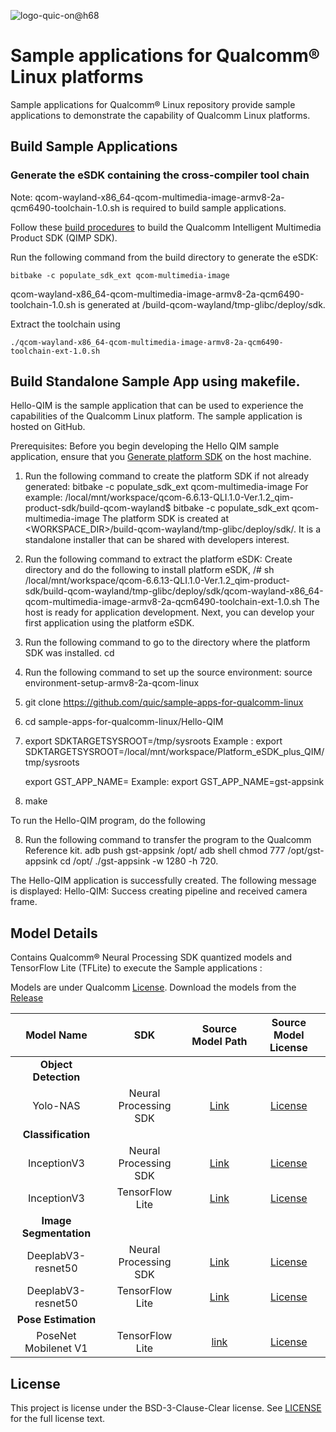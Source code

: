 ![logo-quic-on@h68](https://github.com/quic/sample-apps-for-qualcomm-linux/assets/131336334/45509c6f-1077-4cdc-bc24-5d332e4066ae)

# Sample applications for Qualcomm® Linux platforms

Sample applications for Qualcomm® Linux repository provide sample applications to demonstrate the capability of Qualcomm Linux platforms.

## Build Sample Applications
### Generate the eSDK containing the cross-compiler tool chain

Note: qcom-wayland-x86_64-qcom-multimedia-image-armv8-2a-qcm6490-toolchain-1.0.sh is required to build sample applications.

Follow these [build procedures](https://github.com/quic-yocto/meta-qcom-qim-product-sdk) to build the Qualcomm Intelligent Multimedia Product SDK (QIMP SDK).

Run the following command from the build directory to generate the eSDK:

```console
bitbake -c populate_sdk_ext qcom-multimedia-image
```

qcom-wayland-x86_64-qcom-multimedia-image-armv8-2a-qcm6490-toolchain-1.0.sh is generated at <WORKSPACE DIR>/build-qcom-wayland/tmp-glibc/deploy/sdk.

Extract the toolchain using 
```console
./qcom-wayland-x86_64-qcom-multimedia-image-armv8-2a-qcm6490-toolchain-ext-1.0.sh
```

## Build Standalone Sample App using makefile.

Hello-QIM is the sample application that can be used to experience the capabilities of the Qualcomm
Linux platform. The sample application is hosted on GitHub.

Prerequisites:
Before you begin developing the Hello QIM sample application, ensure that you [Generate platform
SDK](https://github.com/quic/sample-apps-for-qualcomm-linux) on the host machine.

1. Run the following command to create the platform SDK if not already generated:
bitbake -c populate_sdk_ext qcom-multimedia-image
For example:
/local/mnt/workspace/qcom-6.6.13-QLI.1.0-Ver.1.2_qim-product-sdk/build-qcom-wayland$ bitbake -c populate_sdk_ext qcom-multimedia-image
The platform SDK is created at <WORKSPACE_DIR>/build-qcom-wayland/tmp-glibc/deploy/sdk/. 
It is a standalone installer that can be shared with developers interest.

2. Run the following command to extract the platform eSDK:
Create directory and do the following to install platform eSDK,
/# sh /local/mnt/workspace/qcom-6.6.13-QLI.1.0-Ver.1.2_qim-product-sdk/build-qcom-wayland/tmp-glibc/deploy/sdk/qcom-wayland-x86_64-qcom-multimedia-image-armv8-2a-qcm6490-toolchain-ext-1.0.sh
The host is ready for application development. Next, you can develop your first application using the
platform eSDK.

2. Run the following command to go to the directory where the platform SDK was installed.
cd <installation directory of platfom SDK>
3. Run the following command to set up the source environment:
   source environment-setup-armv8-2a-qcom-linux

4. git clone https://github.com/quic/sample-apps-for-qualcomm-linux
5. cd sample-apps-for-qualcomm-linux/Hello-QIM 
6. export SDKTARGETSYSROOT=<path to installation directory of platfom SDK>/tmp/sysroots
   Example : export SDKTARGETSYSROOT=/local/mnt/workspace/Platform_eSDK_plus_QIM/tmp/sysroots
   
   export GST_APP_NAME=<appname> 
   Example: export GST_APP_NAME=gst-appsink
7. make 

To run the Hello-QIM program, do the following

8. Run the following command to transfer the program to the Qualcomm Reference kit.
adb push gst-appsink /opt/
adb shell chmod 777 /opt/gst-appsink
cd /opt/
./gst-appsink -w 1280 -h 720.

The Hello-QIM application is successfully created. The following message is displayed:
Hello-QIM: Success creating pipeline and received camera frame.

## Model Details

Contains Qualcomm® Neural Processing SDK quantized models and TensorFlow Lite (TFLite) to execute the Sample applications : 

Models are under Qualcomm [License](https://github.com/quic/sample-apps-for-qualcomm-linux/releases/download/v0.1.0/Qualcomm_AI_Hub_Proprietary_License.pdf). 
Download the models from the [Release](https://github.com/quic/sample-apps-for-qualcomm-linux/releases/download/v0.1.0/v0.1.0.tar.gz)

|   Model Name    | SDK   |   Source Model Path   |   Source Model License |
|  :---:    |    :---:   |    :---:  |   :---:  |
| **Object Detection**
| Yolo-NAS | Neural Processing SDK | [Link](https://github.com/Deci-AI/super-gradients/tree/master) | [License](https://github.com/Deci-AI/super-gradients/tree/master?tab=Apache-2.0-1-ov-file#readme)|
| **Classification**
| InceptionV3 | Neural Processing SDK |[Link](https://pytorch.org/hub/pytorch_vision_inception_v3/) | [License](https://github.com/pytorch/vision/blob/main/LICENSE)|
| InceptionV3 | TensorFlow Lite | [Link](https://pytorch.org/hub/pytorch_vision_inception_v3/) | [License](https://github.com/pytorch/vision/blob/main/LICENSE)|
| **Image Segmentation**
| DeeplabV3-resnet50 | Neural Processing SDK | [Link](https://pytorch.org/hub/pytorch_vision_deeplabv3_resnet101/) | [License](https://github.com/pytorch/vision/blob/main/LICENSE)|
| DeeplabV3-resnet50 | TensorFlow Lite | [Link](https://pytorch.org/hub/pytorch_vision_deeplabv3_resnet101/) | [License](https://github.com/pytorch/vision/blob/main/LICENSE)|
| **Pose Estimation**
| PoseNet Mobilenet V1 | TensorFlow Lite | [link](https://www.tensorflow.org/lite/examples/pose_estimation/overview) | [License](https://github.com/tensorflow/examples/tree/master?tab=Apache-2.0-1-ov-file#readme)|

## License

This project is license under the BSD-3-Clause-Clear license. See [LICENSE](LICENSE) for the full license text.
